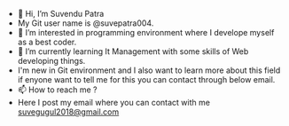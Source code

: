 - 👋 Hi, I’m Suvendu Patra
-    My Git user name is @suvepatra004.
- 👀 I’m interested in programming environment where I develope myself as a best coder.
- 🌱 I’m currently learning It Management with some skills of Web developing things.
- I'm new in Git environment and I also want to learn more about this field if enyone want to tell me for this you can contact through below email.
- 📫 How to reach me ?
- Here I post my email where you can contact with me suvegugul2018@gmail.com

<!---
suvepatra004/suvepatra004 is a ✨ special ✨ repository because its `README.md` (this file) appears on your GitHub profile.
You can click the Preview link to take a look at your changes.
--->
